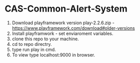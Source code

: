 # CAS-Common-Alert-System

1. Download playframework version play-2.2.6.zip - https://www.playframework.com/download#older-versions
2. Install playframwork - set enviaroment variables.
3. clone this repo to your machine.
4. cd to repo directry.
5. type run play in cmd.
6. To view type localhost:9000 in browser.
